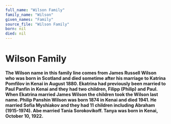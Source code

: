 ```yaml
---
full_name: "Wilson Family"
family_name: "Wilson"
given_names: "Family"
source_file: "Wilson Family"
born: nil
died: nil
---
```

# Wilson Family

**The Wilson name in this family line comes from James Russell Wilson
who was born in Scotland and died sometime after his marriage to Katrina
Pomfilov in Kenai in August 1880. Ekatrina had previously been married
to Paul Panfin in Kenai and they had two children, Filipp (Philip) and
Paul. When Ekatrina married James Wilson the children took the Wilson
last name. Philip Panshin Wilson was born 1874 in Kenai and died 1941.
He married Sofia Myshiakov and they had 11 children including Abraham
(1915-1974). Abe married Tania Sorokovikoff. Tanya was born in Kenai,
October 10, 1922.**

